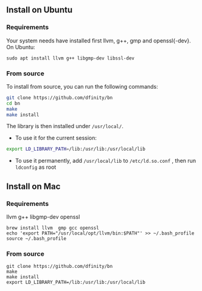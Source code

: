 ## Install on Ubuntu

### Requirements

Your system needs have installed first llvm, g++, gmp and openssl{-dev}. On Ubuntu:

```
sudo apt install llvm g++ libgmp-dev libssl-dev
```

### From source

To install from source, you can run the following commands:
```bash
git clone https://github.com/dfinity/bn
cd bn
make
make install
```
The library is then installed under `/usr/local/`.
 - To use it for the current session:
```bash
export LD_LIBRARY_PATH=/lib:/usr/lib:/usr/local/lib
```
 - To use it permanently, add `/usr/local/lib` to `/etc/ld.so.conf` , then run `ldconfig` as root

## Install on Mac

### Requirements
llvm g++ libgmp-dev openssl
```
brew install llvm  gmp gcc openssl 
echo 'export PATH="/usr/local/opt/llvm/bin:$PATH"' >> ~/.bash_profile  
source ~/.bash_profile
```

### From source
```
git clone https://github.com/dfinity/bn
make
make install
export LD_LIBRARY_PATH=/lib:/usr/lib:/usr/local/lib